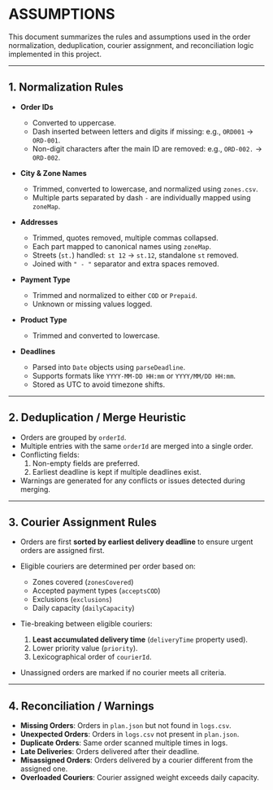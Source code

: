 # ASSUMPTIONS

This document summarizes the rules and assumptions used in the order normalization, deduplication, courier assignment, and reconciliation logic implemented in this project.

---

## 1. Normalization Rules

- **Order IDs**  
  - Converted to uppercase.  
  - Dash inserted between letters and digits if missing: e.g., `ORD001` → `ORD-001`.  
  - Non-digit characters after the main ID are removed: e.g., `ORD-002.` → `ORD-002`.

- **City & Zone Names**  
  - Trimmed, converted to lowercase, and normalized using `zones.csv`.  
  - Multiple parts separated by dash `-` are individually mapped using `zoneMap`.  

- **Addresses**  
  - Trimmed, quotes removed, multiple commas collapsed.  
  - Each part mapped to canonical names using `zoneMap`.  
  - Streets (`st.`) handled: `st 12` → `st.12`, standalone `st` removed.  
  - Joined with `" - "` separator and extra spaces removed.

- **Payment Type**  
  - Trimmed and normalized to either `COD` or `Prepaid`.  
  - Unknown or missing values logged.

- **Product Type**  
  - Trimmed and converted to lowercase.  

- **Deadlines**  
  - Parsed into `Date` objects using `parseDeadline`.  
  - Supports formats like `YYYY-MM-DD HH:mm` or `YYYY/MM/DD HH:mm`.  
  - Stored as UTC to avoid timezone shifts.

---

## 2. Deduplication / Merge Heuristic

- Orders are grouped by `orderId`.  
- Multiple entries with the same `orderId` are merged into a single order.  
- Conflicting fields:  
  1. Non-empty fields are preferred.  
  2. Earliest deadline is kept if multiple deadlines exist.  
- Warnings are generated for any conflicts or issues detected during merging.

---

## 3. Courier Assignment Rules

- Orders are first **sorted by earliest delivery deadline** to ensure urgent orders are assigned first.  
- Eligible couriers are determined per order based on:  
  - Zones covered (`zonesCovered`)  
  - Accepted payment types (`acceptsCOD`)  
  - Exclusions (`exclusions`)  
  - Daily capacity (`dailyCapacity`)

- Tie-breaking between eligible couriers:  
  1. **Least accumulated delivery time** (`deliveryTime` property used).  
  2. Lower priority value (`priority`).  
  3. Lexicographical order of `courierId`.

- Unassigned orders are marked if no courier meets all criteria.

---

## 4. Reconciliation / Warnings

- **Missing Orders**: Orders in `plan.json` but not found in `logs.csv`.  
- **Unexpected Orders**: Orders in `logs.csv` not present in `plan.json`.  
- **Duplicate Orders**: Same order scanned multiple times in logs.  
- **Late Deliveries**: Orders delivered after their deadline.  
- **Misassigned Orders**: Orders delivered by a courier different from the assigned one.  
- **Overloaded Couriers**: Courier assigned weight exceeds daily capacity.
